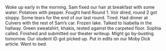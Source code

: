 Woke up early in the morning. Sam fixed our hair at breakfast with some water. Potatoes with pepper. Fought hard Round 1\. Voir dired, round 2 got sloppy. Some tears for the end of our last round. Tired. Had dinner at Culvers with the rest of Sam’s car. Frozen lake. Talked to Isabella in the hallway. Green sweatshirt, khakis, rested against the carpeted floor. Sophia called. Finished and submitted our theater writeup. Might go by-busting tomorrow. Our student ID got picked up. Put in edits on our Moby Dick article. Went to bed.
